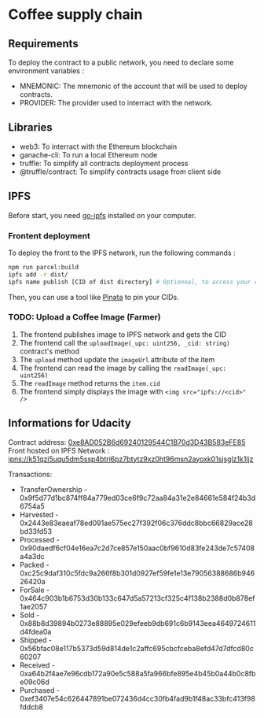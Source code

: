 # Coffee supply chain

## Requirements

To deploy the contract to a public network, you need to declare some environment variables :

- MNEMONIC: The mnemonic of the account that will be used to deploy contracts.
- PROVIDER: The provider used to interract with the network.

## Libraries

- web3: To interract with the Ethereum blockchain
- ganache-cli: To run a local Ethereum node
- truffle: To simplify all contracts deployment process
- @truffle/contract: To simplify contracts usage from client side

## IPFS

Before start, you need [go-ipfs](https://github.com/ipfs/go-ipfs) installed on your computer.

### Frontent deployment

To deploy the front to the IPFS network, run the following commands :

```bash
npm run parcel:build
ipfs add -r dist/
ipfs name publish [CID of dist directory] # Optionnal, to access your content via ipns://XXXXX (address will never change)
```

Then, you can use a tool like [Pinata](https://app.pinata.cloud/) to pin your CIDs.

### TODO: Upload a Coffee Image (Farmer)

1. The frontend publishes image to IPFS network and gets the CID
2. The frontend call the `uploadImage(_upc: uint256, _cid: string)` contract's method
3. The `upload` method update the `imageUrl` attribute of the item
4. The frontend can read the image by calling the `readImage(_upc: uint256)`
5. The `readImage` method returns the `item.cid`
6. The frontend simply displays the image with `<img src="ipfs://<cid>" />`

## Informations for Udacity

Contract address: [0xe8AD052B6d69240129544C1B70d3D43B583eFE85](https://rinkeby.etherscan.io/address/0xe8AD052B6d69240129544C1B70d3D43B583eFE85)
Front hosted on IPFS Network : [ipns://k51qzi5uqu5dm5ssp4btri6pz7btytz9xz0ht96msn2ayoxk01sjsglz1k1ljz](ipns://k51qzi5uqu5dm5ssp4btri6pz7btytz9xz0ht96msn2ayoxk01sjsglz1k1ljz)

Transactions:
* TransferOwnership - 0x9f5d77d1bc874ff84a779ed03ce6f9c72aa84a31e2e84661e584f24b3d6754a5
* Harvested - 0x2443e83eaeaf78ed091ae575ec27f392f06c376ddc8bbc66829ace28bd33fd53
* Processed - 0x90daedf6cf04e16ea7c2d7ce857e150aac0bf9610d83fe243de7c57408a4a3dc
* Packed - 0xc25c9daf310c5fdc9a266f8b301d0927ef59fe1e13e79056388686b94626420a
* ForSale - 0x464c903b1b6753d30b133c647d5a57213cf325c4f138b2388d0b878ef1ae2057
* Sold - 0x88b8d39894b0273e88895e029efeeb9db691c6b9143eea4649724611d4fdea0a
* Shipped - 0x56bfac08e117b5373d59d814de1c2affc695cbcfceba8efd47d7dfcd80c60207
* Received - 0xa64b2f4ae7e96cdb172a90e5c588a5fa966bfe895e4b45b0a44b0c8fbe09c06d
* Purchased - 0xef3407e54c626447891be072436d4cc30fb4fad9b1f48ac33bfc413f98fddcb8
